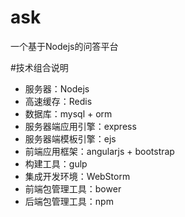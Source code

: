 # ask
一个基于Nodejs的问答平台

#技术组合说明

* 服务器：Nodejs
* 高速缓存：Redis
* 数据库：mysql + orm
* 服务器端应用引擎：express
* 服务器端模板引擎：ejs
* 前端应用框架：angularjs + bootstrap
* 构建工具：gulp
* 集成开发环境：WebStorm
* 前端包管理工具：bower
* 后端包管理工具：npm
